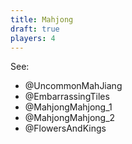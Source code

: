 ```yaml
---
title: Mahjong
draft: true
players: 4
---
```


See:
- @UncommonMahJiang
- @EmbarrassingTiles
- @MahjongMahjong_1
- @MahjongMahjong_2
- @FlowersAndKings
